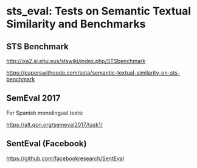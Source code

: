 # sts_eval: Tests on Semantic Textual Similarity and Benchmarks


## STS Benchmark

http://ixa2.si.ehu.eus/stswiki/index.php/STSbenchmark

https://paperswithcode.com/sota/semantic-textual-similarity-on-sts-benchmark



## SemEval 2017

For Spanish monolingual texts:

https://alt.qcri.org/semeval2017/task1/

## SentEval (Facebook)

https://github.com/facebookresearch/SentEval

